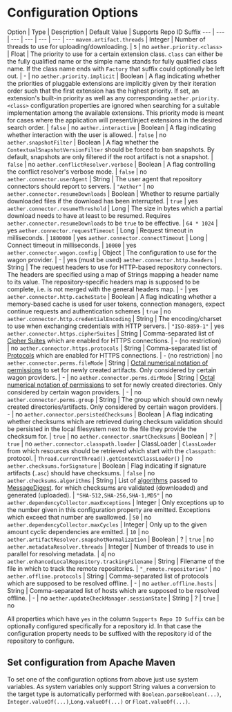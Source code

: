 # Configuration Options

Option | Type | Description | Default Value | Supports Repo ID Suffix
--- | --- | --- | --- | --- | --- | ---
`maven.artifact.threads` | Integer | Number of threads to  use for uploading/downloading. | `5` | no
`aether.priority.<class>` | Float | The priority to use for a certain extension class. `class` can either be the fully qualified name or the simple name stands for fully qualified class name. If the class name ends with `Factory` that suffix could optionally be left out. | - |  no
`aether.priority.implicit` | Boolean | A flag indicating whether the priorities of pluggable extensions are implicitly given by their iteration order such that the first extension has the highest priority. If set, an extension's built-in priority as well as any corresponding `aether.priority.<class>` configuration properties are ignored when searching for a suitable implementation among the available extensions. This priority mode is meant for cases where the application will present/inject extensions in the desired search order. | `false` | no
`aether.interactive` | Boolean | A flag indicating whether interaction with the user is allowed. | `false` | no
`aether.snapshotFilter` | Boolean | A flag whether the `ContextualSnapshotVersionFilter` should be forced to ban snapshots. By default, snapshots are only filtered if the root artifact is not a snapshot. | `false` | no
`aether.conflictResolver.verbose` | Boolean | A flag controlling the conflict resolver's verbose mode. | `false` | no
`aether.connector.userAgent` | String | The user agent that repository connectors should report to servers. |  `"Aether"` | no
`aether.connector.resumeDownloads` | Boolean | Whether to resume partially downloaded files if the download has been interrupted. | `true` | yes
`aether.connector.resumeThreshold` | Long | The size in bytes which a partial download needs to have at least to be resumed. Requires `aether.connector.resumeDownloads` to be `true` to be effective. | `64 * 1024` | yes
`aether.connector.requestTimeout` | Long | Request timeout in milliseconds. | `1800000` | yes
`aether.connector.connectTimeout` | Long | Connect timeout in milliseconds. | `10000` | yes
`aether.connector.wagon.config` | Object | The configuration to use for the wagon provider. | - | yes (must be used)
`aether.connector.http.headers` | String | The request headers to use for HTTP-based repository connectors. The headers are specified using a map of Strings mapping a header name to its value. The repository-specific headers map is supposed to be complete, i.e. is not merged with the general headers map. | - | yes
`aether.connector.http.cacheState` | Boolean | A flag indicating whether a memory-based cache is used for user tokens, connection managers, expect continue requests and authentication schemes | `true` | no
`aether.connector.http.credentialEncoding` | String | The encoding/charset to use when exchanging credentials with HTTP servers. | `"ISO-8859-1"` | yes
`aether.connector.https.cipherSuites` | String | Comma-separated list of [Cipher Suites](https://docs.oracle.com/en/java/javase/11/docs/specs/security/standard-names.html#jsse-cipher-suite-names) which are enabled for HTTPS connections. | - (no restriction) | no
`aether.connector.https.protocols` | String | Comma-separated list of [Protocols](https://docs.oracle.com/en/java/javase/11/security/oracle-providers.html#GUID-7093246A-31A3-4304-AC5F-5FB6400405E2) which are enabled for HTTPS connections. | - (no restriction) | no
`aether.connector.perms.fileMode` | String | [Octal numerical notation of permissions](https://en.wikipedia.org/wiki/File_system_permissions#Numeric_notation) to set for newly created artifacts. Only considered by certain wagon providers. | - | no
`aether.connector.perms.dirMode` | String | [Octal numerical notation of permissions](https://en.wikipedia.org/wiki/File_system_permissions#Numeric_notation) to set for newly created directories. Only considered by certain wagon providers. | - | no
`aether.connector.perms.group` | String | The group which should own newly created directories/artifacts. Only considered by certain wagon providers. | - | no
`aether.connector.persistedChecksums` | Boolean | A flag indicating whether checksums which are retrieved during checksum validation should be persisted in the local filesystem next to the file they provide the checksum for. | `true` | no
`aether.connector.smartChecksums` | Boolean | ? | `true` | no
`aether.connector.classpath.loader` | ClassLoader | `ClassLoader` from which resources should be retrieved which start with the `classpath:` protocol. | `Thread.currentThread().getContextClassLoader()` | no
`aether.checksums.forSignature` | Boolean | Flag indicating if signature artifacts (`.asc`) should have checksums. | `false` | no
`aether.checksums.algorithms` | String | List of [algorithms](https://docs.oracle.com/en/java/javase/11/docs/specs/security/standard-names.html#messagedigest-algorithms) passed to [MessageDigest](https://docs.oracle.com/javase/8/docs/api/java/security/MessageDigest.html). for which checksums are validated (downloaded) and generated (uploaded). | `"SHA-512,SHA-256,SHA-1,MD5"` | no
`aether.dependencyCollector.maxExceptions` | Integer | Only exceptions up to the number given in this configuration property are emitted. Exceptions which exceed that number are swallowed. | `50` | no
`aether.dependencyCollector.maxCycles` | Integer | Only up to the given amount cyclic dependencies are emitted. | `10` | no
`aether.artifactResolver.snapshotNormalization` | Boolean | ? | `true` | no
`aether.metadataResolver.threads` | Integer | Number of threads to use in parallel for resolving metadata. | `4`| no
`aether.enhancedLocalRepository.trackingFilename` | String | Filename of the file in which to track the remote repositories. | `"_remote.repositories"` | no
`aether.offline.protocols` | String | Comma-separated list of protocols which are supposed to be resolved offline. | - | no
`aether.offline.hosts` | String | Comma-separated list of hosts which are supposed to be resolved offline. | - | no
`aether.updateCheckManager.sessionState` | String | ? | `true` | no

All properties which have `yes` in the column `Supports Repo ID Suffix` can be optionally configured specifically for a repository id. In that case the configuration property needs to be suffixed with the repository id of the repository to configure.


## Set configuration from Apache Maven

To set one of the configuration options from above just use system variables. As system variables only support String values a conversion to the target type is automatically performed with `Boolean.parseBoolean(...)`, `Integer.valueOf(...)`,`Long.valueOf(...)` or `Float.valueOf(...)`.

